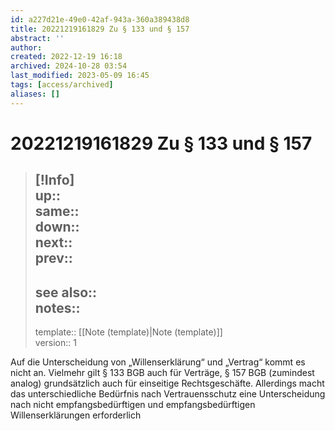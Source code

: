 ```yaml
---
id: a227d21e-49e0-42af-943a-360a389438d8
title: 20221219161829 Zu § 133 und § 157
abstract: ''
author: 
created: 2022-12-19 16:18
archived: 2024-10-28 03:54
last_modified: 2023-05-09 16:45
tags: [access/archived]
aliases: []
---
```


# 20221219161829 Zu § 133 und § 157

> [!Info]  
> up::  
> same::  
> down::  
> next::  
> prev::
> ---  
> see also::  
> notes::
> ---
> template:: [[Note (template)|Note (template)]]  
> version:: 1

Auf die Unterscheidung von „Willenserklärung“ und „Vertrag“ kommt es nicht an. Vielmehr gilt § 133 BGB auch für Verträge, § 157 BGB (zumindest analog) grundsätzlich auch für einseitige Rechtsgeschäfte. Allerdings macht das unterschiedliche Bedürfnis nach Vertrauensschutz eine Unterscheidung nach nicht empfangsbedürftigen und empfangsbedürftigen Willenserklärungen erforderlich
